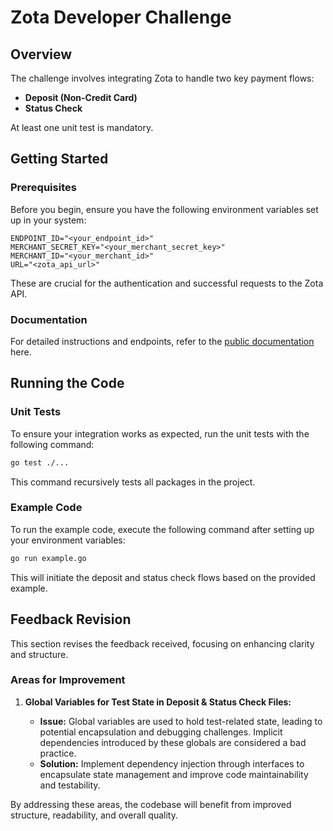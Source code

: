 # Zota Developer Challenge

## Overview

The challenge involves integrating Zota to handle two key payment flows:

- **Deposit (Non-Credit Card)**
- **Status Check**

At least one unit test is mandatory.

## Getting Started

### Prerequisites

Before you begin, ensure you have the following environment variables set up in your system:

```plaintext
ENDPOINT_ID="<your_endpoint_id>"
MERCHANT_SECRET_KEY="<your_merchant_secret_key>"
MERCHANT_ID="<your_merchant_id>"
URL="<zota_api_url>"
```

These are crucial for the authentication and successful requests to the Zota API.

### Documentation

For detailed instructions and endpoints, refer to the [public documentation](https://doc.zota.com/deposit/1.0/) here.

## Running the Code

### Unit Tests

To ensure your integration works as expected, run the unit tests with the following command:

```bash
go test ./...
```

This command recursively tests all packages in the project.

### Example Code

To run the example code, execute the following command after setting up your environment variables:

```bash
go run example.go
```

This will initiate the deposit and status check flows based on the provided example.

## Feedback Revision

This section revises the feedback received, focusing on enhancing clarity and structure.

### Areas for Improvement

1. **Global Variables for Test State in Deposit & Status Check Files:**

   - **Issue:** Global variables are used to hold test-related state, leading to potential encapsulation and debugging challenges. Implicit dependencies introduced by these globals are considered a bad practice.
   - **Solution:** Implement dependency injection through interfaces to encapsulate state management and improve code maintainability and testability.

By addressing these areas, the codebase will benefit from improved structure, readability, and overall quality.
